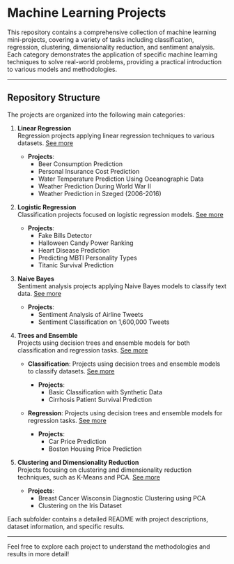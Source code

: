 # Machine Learning Projects

This repository contains a comprehensive collection of machine learning mini-projects, covering a variety of tasks including classification, regression, clustering, dimensionality reduction, and sentiment analysis. Each category demonstrates the application of specific machine learning techniques to solve real-world problems, providing a practical introduction to various models and methodologies.

---

## Repository Structure

The projects are organized into the following main categories:

1. **Linear Regression**  
   Regression projects applying linear regression techniques to various datasets. [See more](https://github.com/haroldeustaquio/Machine-Learning-Projects/tree/main/Linear-Regression)  

   - **Projects**:
     - Beer Consumption Prediction  
     - Personal Insurance Cost Prediction  
     - Water Temperature Prediction Using Oceanographic Data  
     - Weather Prediction During World War II  
     - Weather Prediction in Szeged (2006-2016)  

2. **Logistic Regression**  
   Classification projects focused on logistic regression models. [See more](https://github.com/haroldeustaquio/Machine-Learning-Projects/tree/main/Logistic-Regression)  

   - **Projects**:
     - Fake Bills Detector  
     - Halloween Candy Power Ranking  
     - Heart Disease Prediction  
     - Predicting MBTI Personality Types  
     - Titanic Survival Prediction  

3. **Naive Bayes**  
   Sentiment analysis projects applying Naive Bayes models to classify text data. [See more](https://github.com/haroldeustaquio/Machine-Learning-Projects/tree/main/Naive-Bayes)  

   - **Projects**:
     - Sentiment Analysis of Airline Tweets  
     - Sentiment Classification on 1,600,000 Tweets  

4. **Trees and Ensemble**  
   Projects using decision trees and ensemble models for both classification and regression tasks.  [See more](https://github.com/haroldeustaquio/Machine-Learning-Projects/tree/main/Trees_and_Ensemble)

   - **Classification**: Projects using decision trees and ensemble models to classify datasets. [See more](https://github.com/haroldeustaquio/Machine-Learning-Projects/tree/main/Trees_and_Ensemble/Classification)  

     - **Projects**:
       - Basic Classification with Synthetic Data  
       - Cirrhosis Patient Survival Prediction  

   - **Regression**: Projects using decision trees and ensemble models for regression tasks. [See more](https://github.com/haroldeustaquio/Machine-Learning-Projects/tree/main/Trees_and_Ensemble/Regression)  

     - **Projects**:
       - Car Price Prediction  
       - Boston Housing Price Prediction  

5. **Clustering and Dimensionality Reduction**  
   Projects focusing on clustering and dimensionality reduction techniques, such as K-Means and PCA. [See more](https://github.com/haroldeustaquio/Machine-Learning-Projects/tree/main/Clustering-DimReduction)  

   - **Projects**:
     - Breast Cancer Wisconsin Diagnostic Clustering using PCA  
     - Clustering on the Iris Dataset  

Each subfolder contains a detailed README with project descriptions, dataset information, and specific results.

---
Feel free to explore each project to understand the methodologies and results in more detail!
